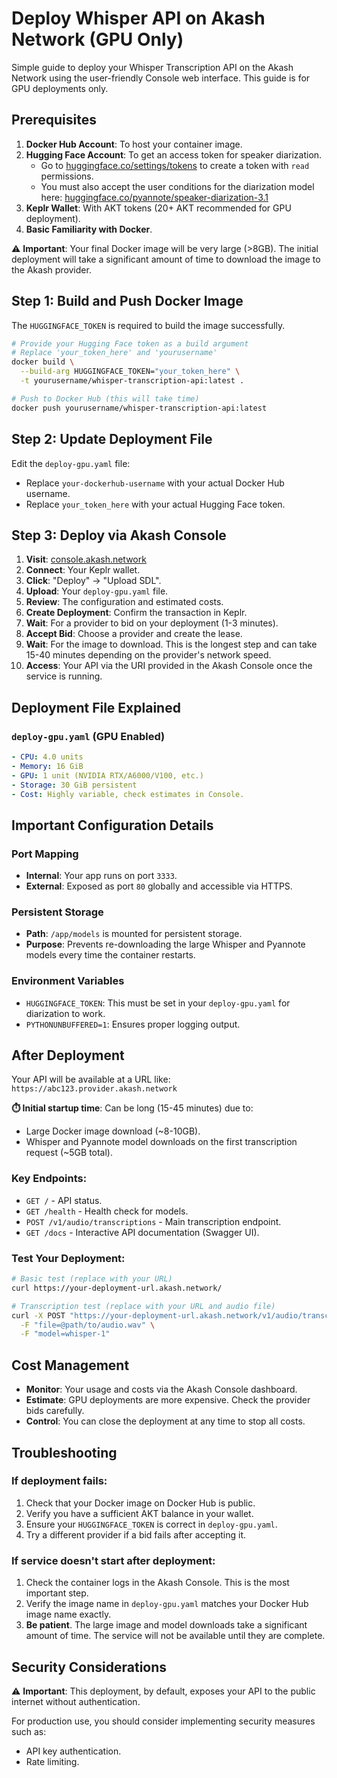 # Deploy Whisper API on Akash Network (GPU Only)

Simple guide to deploy your Whisper Transcription API on the Akash Network using the user-friendly Console web interface. This guide is for GPU deployments only.

## Prerequisites

1.  **Docker Hub Account**: To host your container image.
2.  **Hugging Face Account**: To get an access token for speaker diarization.
    - Go to [huggingface.co/settings/tokens](https://huggingface.co/settings/tokens) to create a token with `read` permissions.
    - You must also accept the user conditions for the diarization model here: [huggingface.co/pyannote/speaker-diarization-3.1](https://huggingface.co/pyannote/speaker-diarization-3.1)
3.  **Keplr Wallet**: With AKT tokens (20+ AKT recommended for GPU deployment).
4.  **Basic Familiarity with Docker**.

⚠️ **Important**: Your final Docker image will be very large (>8GB). The initial deployment will take a significant amount of time to download the image to the Akash provider.

## Step 1: Build and Push Docker Image

The `HUGGINGFACE_TOKEN` is required to build the image successfully.

```bash
# Provide your Hugging Face token as a build argument
# Replace 'your_token_here' and 'yourusername'
docker build \
  --build-arg HUGGINGFACE_TOKEN="your_token_here" \
  -t yourusername/whisper-transcription-api:latest .

# Push to Docker Hub (this will take time)
docker push yourusername/whisper-transcription-api:latest
```

## Step 2: Update Deployment File

Edit the `deploy-gpu.yaml` file:
- Replace `your-dockerhub-username` with your actual Docker Hub username.
- Replace `your_token_here` with your actual Hugging Face token.

## Step 3: Deploy via Akash Console

1.  **Visit**: [console.akash.network](https://console.akash.network/)
2.  **Connect**: Your Keplr wallet.
3.  **Click**: "Deploy" -> "Upload SDL".
4.  **Upload**: Your `deploy-gpu.yaml` file.
5.  **Review**: The configuration and estimated costs.
6.  **Create Deployment**: Confirm the transaction in Keplr.
7.  **Wait**: For a provider to bid on your deployment (1-3 minutes).
8.  **Accept Bid**: Choose a provider and create the lease.
9.  **Wait**: For the image to download. This is the longest step and can take 15-40 minutes depending on the provider's network speed.
10. **Access**: Your API via the URI provided in the Akash Console once the service is running.

## Deployment File Explained

### `deploy-gpu.yaml` (GPU Enabled)
```yaml
- CPU: 4.0 units
- Memory: 16 GiB
- GPU: 1 unit (NVIDIA RTX/A6000/V100, etc.)
- Storage: 30 GiB persistent
- Cost: Highly variable, check estimates in Console.
```

## Important Configuration Details

### Port Mapping
- **Internal**: Your app runs on port `3333`.
- **External**: Exposed as port `80` globally and accessible via HTTPS.

### Persistent Storage
- **Path**: `/app/models` is mounted for persistent storage.
- **Purpose**: Prevents re-downloading the large Whisper and Pyannote models every time the container restarts.

### Environment Variables
- `HUGGINGFACE_TOKEN`: This must be set in your `deploy-gpu.yaml` for diarization to work.
- `PYTHONUNBUFFERED=1`: Ensures proper logging output.

## After Deployment

Your API will be available at a URL like: `https://abc123.provider.akash.network`

**⏱️ Initial startup time**: Can be long (15-45 minutes) due to:
- Large Docker image download (~8-10GB).
- Whisper and Pyannote model downloads on the first transcription request (~5GB total).

### Key Endpoints:
- `GET /` - API status.
- `GET /health` - Health check for models.
- `POST /v1/audio/transcriptions` - Main transcription endpoint.
- `GET /docs` - Interactive API documentation (Swagger UI).

### Test Your Deployment:
```bash
# Basic test (replace with your URL)
curl https://your-deployment-url.akash.network/

# Transcription test (replace with your URL and audio file)
curl -X POST "https://your-deployment-url.akash.network/v1/audio/transcriptions" \
  -F "file=@path/to/audio.wav" \
  -F "model=whisper-1"
```

## Cost Management

- **Monitor**: Your usage and costs via the Akash Console dashboard.
- **Estimate**: GPU deployments are more expensive. Check the provider bids carefully.
- **Control**: You can close the deployment at any time to stop all costs.

## Troubleshooting

### If deployment fails:
1.  Check that your Docker image on Docker Hub is public.
2.  Verify you have a sufficient AKT balance in your wallet.
3.  Ensure your `HUGGINGFACE_TOKEN` is correct in `deploy-gpu.yaml`.
4.  Try a different provider if a bid fails after accepting it.

### If service doesn't start after deployment:
1.  Check the container logs in the Akash Console. This is the most important step.
2.  Verify the image name in `deploy-gpu.yaml` matches your Docker Hub image name exactly.
3.  **Be patient**. The large image and model downloads take a significant amount of time. The service will not be available until they are complete.

## Security Considerations

⚠️ **Important**: This deployment, by default, exposes your API to the public internet without authentication.

For production use, you should consider implementing security measures such as:
- API key authentication.
- Rate limiting. 